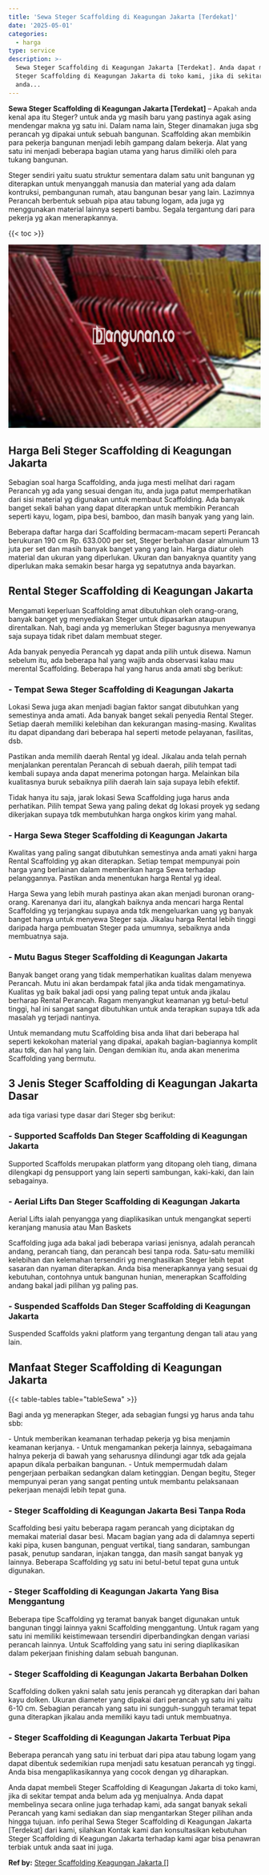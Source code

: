 ```yaml
---
title: 'Sewa Steger Scaffolding di Keagungan Jakarta [Terdekat]'
date: '2025-05-01'
categories:
  - harga
type: service
description: >-
  Sewa Steger Scaffolding di Keagungan Jakarta [Terdekat]. Anda dapat membeli
  Steger Scaffolding di Keagungan Jakarta di toko kami, jika di sekitar tempat
  anda...
---
```


**Sewa Steger Scaffolding di Keagungan Jakarta \[Terdekat\]** – Apakah anda kenal apa itu Steger? untuk anda yg masih baru yang pastinya agak asing mendengar makna yg satu ini. Dalam nama lain, Steger dinamakan juga sbg perancah yg dipakai untuk sebuah bangunan. Scaffolding akan membikin para pekerja bangunan menjadi lebih gampang dalam bekerja. Alat yang satu ini menjadi beberapa bagian utama yang harus dimiliki oleh para tukang bangunan.

Steger sendiri yaitu suatu struktur sementara dalam satu unit bangunan yg diterapkan untuk menyanggah manusia dan material yang ada dalam kontruksi, pembangunan rumah, atau bangunan besar yang lain. Lazimnya Perancah berbentuk sebuah pipa atau tabung logam, ada juga yg menggunakan material lainnya seperti bambu. Segala tergantung dari para pekerja yg akan menerapkannya.

{{< toc >}}

![Sewa Steger Scaffolding di Keagungan Jakarta [Terdekat]](/images/sewa-scaffolding-steger-30.png)

## Harga Beli Steger Scaffolding di Keagungan Jakarta

Sebagian soal harga Scaffolding, anda juga mesti melihat dari ragam Perancah yg ada yang sesuai dengan itu, anda juga patut memperhatikan dari sisi material yg digunakan untuk membaut Scaffolding. Ada banyak banget sekali bahan yang dapat diterapkan untuk membikin Perancah seperti kayu, logam, pipa besi, bamboo, dan masih banyak yang yang lain.

Beberapa daftar harga dari Scaffolding bermacam-macam seperti Perancah berukuran 190 cm Rp. 633.000 per set, Steger berbahan dasar almunium 13 juta per set dan masih banyak banget yang yang lain. Harga diatur oleh material dan ukuran yang diperlukan. Ukuran dan banyaknya quantity yang diperlukan maka semakin besar harga yg sepatutnya anda bayarkan.

## Rental Steger Scaffolding di Keagungan Jakarta

Mengamati keperluan Scaffolding amat dibutuhkan oleh orang-orang, banyak banget yg menyediakan Steger untuk dipasarkan ataupun direntalkan. Nah, bagi anda yg memerlukan Steger bagusnya menyewanya saja supaya tidak ribet dalam membuat steger.

Ada banyak penyedia Perancah yg dapat anda pilih untuk disewa. Namun sebelum itu, ada beberapa hal yang wajib anda observasi kalau mau merental Scaffolding. Beberapa hal yang harus anda amati sbg berikut:

### \- Tempat Sewa Steger Scaffolding di Keagungan Jakarta

Lokasi Sewa juga akan menjadi bagian faktor sangat dibutuhkan yang semestinya anda amati. Ada banyak banget sekali penyedia Rental Steger. Setiap daerah memiliki kelebihan dan kekurangan masing-masing. Kwalitas itu dapat dipandang dari beberapa hal seperti metode pelayanan, fasilitas, dsb.

Pastikan anda memilih daerah Rental yg ideal. Jikalau anda telah pernah menjalankan perentalan Perancah di sebuah daerah, pilih tempat tadi kembali supaya anda dapat menerima potongan harga. Melainkan bila kualitasnya buruk sebaiknya pilih daerah lain saja supaya lebih efektif.

Tidak hanya itu saja, jarak lokasi Sewa Scaffolding juga harus anda perhatikan. Pilih tempat Sewa yang paling dekat dg lokasi proyek yg sedang dikerjakan supaya tdk membutuhkan harga ongkos kirim yang mahal.

### \- Harga Sewa Steger Scaffolding di Keagungan Jakarta

Kwalitas yang paling sangat dibutuhkan semestinya anda amati yakni harga Rental Scaffolding yg akan diterapkan. Setiap tempat mempunyai poin harga yang berlainan dalam memberikan harga Sewa terhadap pelanggannya. Pastikan anda menentukan harga Rental yg ideal.

Harga Sewa yang lebih murah pastinya akan akan menjadi buronan orang-orang. Karenanya dari itu, alangkah baiknya anda mencari harga Rental Scaffolding yg terjangkau supaya anda tdk mengeluarkan uang yg banyak banget hanya untuk menyewa Steger saja. Jikalau harga Rental lebih tinggi daripada harga pembuatan Steger pada umumnya, sebaiknya anda membuatnya saja.

### \- Mutu Bagus Steger Scaffolding di Keagungan Jakarta

Banyak banget orang yang tidak memperhatikan kualitas dalam menyewa Perancah. Mutu ini akan berdampak fatal jika anda tidak mengamatinya. Kualitas yg baik bakal jadi opsi yang paling tepat untuk anda jikalau berharap Rental Perancah. Ragam menyangkut keamanan yg betul-betul tinggi, hal ini sangat sangat dibutuhkan untuk anda terapkan supaya tdk ada masalah yg terjadi nantinya.

Untuk memandang mutu Scaffolding bisa anda lihat dari beberapa hal seperti kekokohan material yang dipakai, apakah bagian-bagiannya komplit atau tdk, dan hal yang lain. Dengan demikian itu, anda akan menerima Scaffolding yang bermutu.

## 3 Jenis Steger Scaffolding di Keagungan Jakarta Dasar

ada tiga variasi type dasar dari Steger sbg berikut:

### \- Supported Scaffolds Dan Steger Scaffolding di Keagungan Jakarta

Supported Scaffolds merupakan platform yang ditopang oleh tiang, dimana dilengkapi dg pensupport yang lain seperti sambungan, kaki-kaki, dan lain sebagainya.

### \- Aerial Lifts Dan Steger Scaffolding di Keagungan Jakarta

Aerial Lifts ialah penyangga yang diaplikasikan untuk mengangkat seperti keranjang manusia atau Man Baskets

Scaffolding juga ada bakal jadi beberapa variasi jenisnya, adalah perancah andang, perancah tiang, dan perancah besi tanpa roda. Satu-satu memiliki kelebihan dan kelemahan tersendiri yg menghasilkan Steger lebih tepat sasaran dan nyaman diterapkan. Anda bisa menerapkannya yang sesuai dg kebutuhan, contohnya untuk bangunan hunian, menerapkan Scaffolding andang bakal jadi pilihan yg paling pas.

### \- Suspended Scaffolds Dan Steger Scaffolding di Keagungan Jakarta

Suspended Scaffolds yakni platform yang tergantung dengan tali atau yang lain.

## Manfaat Steger Scaffolding di Keagungan Jakarta

{{< table-tables table="tableSewa" >}}

Bagi anda yg menerapkan Steger, ada sebagian fungsi yg harus anda tahu sbb:

\- Untuk memberikan keamanan terhadap pekerja yg bisa menjamin keamanan kerjanya. - Untuk mengamankan pekerja lainnya, sebagaimana halnya pekerja di bawah yang seharusnya dilindungi agar tdk ada gejala apapun dikala perbaikan bangunan. - Untuk mempermudah dalam pengerjaan perbaikan sedangkan dalam ketinggian. Dengan begitu, Steger mempunyai peran yang sangat penting untuk membantu pelaksanaan pekerjaan menajdi lebih tepat guna.

### \- Steger Scaffolding di Keagungan Jakarta Besi Tanpa Roda

Scaffolding besi yaitu beberapa ragam perancah yang diciptakan dg memakai material dasar besi. Macam bagian yang ada di dalamnya seperti kaki pipa, kusen bangunan, penguat vertikal, tiang sandaran, sambungan pasak, penutup sandaran, injakan tangga, dan masih sangat banyak yg lainnya. Beberapa Scaffolding yg satu ini betul-betul tepat guna untuk digunakan.

### \- Steger Scaffolding di Keagungan Jakarta Yang Bisa Menggantung

Beberapa tipe Scaffolding yg teramat banyak banget digunakan untuk bangunan tinggi lainnya yakni Scaffolding menggantung. Untuk ragam yang satu ini memiliki keistimewaan tersendiri diperbandingkan dengan variasi perancah lainnya. Untuk Scaffolding yang satu ini sering diaplikasikan dalam pekerjaan finishing dalam sebuah bangunan.

### \- Steger Scaffolding di Keagungan Jakarta Berbahan Dolken

Scaffolding dolken yakni salah satu jenis perancah yg diterapkan dari bahan kayu dolken. Ukuran diameter yang dipakai dari perancah yg satu ini yaitu 6-10 cm. Sebagian perancah yang satu ini sungguh-sungguh teramat tepat guna diterapkan jikalau anda memiliki kayu tadi untuk membuatnya.

### \- Steger Scaffolding di Keagungan Jakarta Terbuat Pipa

Beberapa perancah yang satu ini terbuat dari pipa atau tabung logam yang dapat dibentuk sedemikian rupa menjadi satu kesatuan perancah yg tinggi. Anda bisa mengaplikasikannya yang cocok dengan yg diharapkan.

Anda dapat membeli Steger Scaffolding di Keagungan Jakarta di toko kami, jika di sekitar tempat anda belum ada yg menjualnya. Anda dapat membelinya secara online juga terhadap kami, ada sangat banyak sekali Perancah yang kami sediakan dan siap mengantarkan Steger pilihan anda hingga tujuan. info perihal Sewa Steger Scaffolding di Keagungan Jakarta \[Terdekat\] dari kami, silahkan Kontak kami dan konsultasikan kebutuhan Steger Scaffolding di Keagungan Jakarta terhadap kami agar bisa penawran terbiak untuk anda saat ini juga.

**Ref by:** [Steger Scaffolding Keagungan Jakarta []](https://id.wikipedia.org/wiki/Steger)
